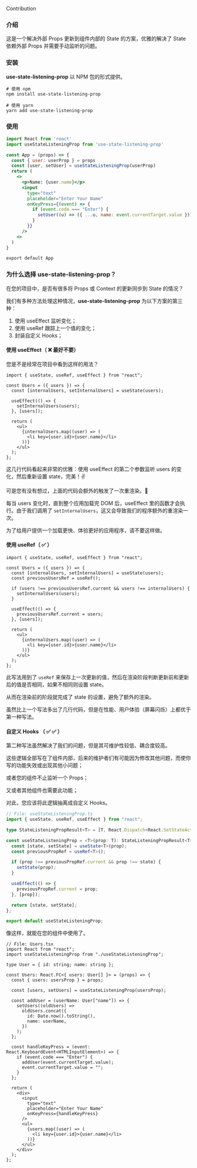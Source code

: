Contribution

### 介绍

这是一个解决外部 Props 更新到组件内部的 State 的方案，优雅的解决了 State 依赖外部 Props 并需要手动监听的问题。

### 安装

**use-state-listening-prop** 以 NPM 包的形式提供。

```shell
# 使用 npm
npm install use-state-listening-prop

# 使用 yarn
yarn add use-state-listening-prop
```

### 使用

```jsx
import React from 'react'
import useStateListeningProp from 'use-state-listening-prop'

const App = (props) => {
  const { user: userProp } = props
  const [user, setUser] = useStateListeningProp(userProp)
  return (
    <>
      <p>Name: {user.name}</p>
      <input
        type="text"
        placeholder="Enter Your Name"
        onKeyPress={(event) => {
          if (event.code === "Enter") {
            setUser((u) => ({ ...u, name: event.currentTarget.value }))
          }
        }}
      />
    <>
  )
}

export default App
```

### 为什么选择 use-state-listening-prop？

在您的项目中，是否有很多将 Props 或 Context 的更新同步到 State 的情况？

我们有多种方法处理这种情况，**use-state-listening-prop** 为以下方案的第三种：

1. 使用 useEffect 监听变化；
2. 使用 useRef 跟踪上一个值的变化；
3. 封装自定义 Hooks；

#### 使用 useEffect（ ❌ 最好不要）

您是不是经常在项目中看到这样的用法？

```tsx
import { useState, useRef, useEffect } from "react";

const Users = ({ users }) => {
  const [internalUsers, setInternalUsers] = useState(users);

  useEffect(() => {
    setInternalUsers(users);
  }, [users]);

  return (
    <ul>
      {internalUsers.map((user) => (
        <li key={user.id}>{user.name}</li>
      ))}
    </ul>
  );
};
```

这几行代码看起来非常的优雅：使用 useEffect 的第二个参数监听 users 的变化，然后重新设置 state，完美！✌️

可是您有没有想过，上面的代码会额外的触发了一次重渲染。🤔️

每当 users 变化时，直到整个应用加载完 DOM 后，useEffect 里的函数才会执行。由于我们调用了 `setInternalUsers`，这又会导致我们的程序额外的重渲染一次。

为了给用户提供一个加载更快、体验更好的应用程序，请不要这样做。

#### 使用 useRef（ ✅ ）

```tsx
import { useState, useRef, useEffect } from "react";

const Users = ({ users }) => {
  const [internalUsers, setInternalUsers] = useState(users);
  const previousUsersRef = useRef();

  if (users !== previousUsersRef.current && users !== internalUsers) {
    setInternalUsers(users);
  }

  useEffect(() => {
    previousUsersRef.current = users;
  }, [users]);

  return (
    <ul>
      {internalUsers.map((user) => (
        <li key={user.id}>{user.name}</li>
      ))}
    </ul>
  );
};
```

此写法用到了 `useRef` 来保存上一次更新的值，然后在渲染阶段判断更新前和更新后的值是否相同，如果不相同则设置 state。

从而在渲染前的阶段就完成了 state 的设置，避免了额外的渲染。

虽然比上一个写法多出了几行代码，但是在性能、用户体验（屏幕闪烁）上都优于第一种写法。

#### 自定义 Hooks （ ✅ ✅ ）

第二种写法虽然解决了我们的问题，但是其可维护性较低、耦合度较高。

这些逻辑全部写在了组件内部，后来的维护者们有可能因为修改其他问题，而使你写的功能失效或出现其他小问题；

或者您的组件不止监听一个 Props；

又或者其他组件也需要此功能；

对此，您应该将此逻辑抽离成自定义 Hooks。

```typescript
// File: useStateListeningProp.ts
import { useState, useRef, useEffect } from "react";

type StateListeningPropResult<T> = [T, React.Dispatch<React.SetStateAction<T>>];

const useStateListeningProp = <T>(prop: T): StateListeningPropResult<T> => {
  const [state, setState] = useState<T>(prop);
  const previousPropRef = useRef<T>();

  if (prop !== previousPropRef.current && prop !== state) {
    setState(prop);
  }

  useEffect(() => {
    previousPropRef.current = prop;
  }, [prop]);

  return [state, setState];
};

export default useStateListeningProp;
```

像这样，就能在您的组件中使用了。

```tsx
// File: Users.tsx
import React from "react";
import useStateListeningProp from "./useStateListeningProp";

type User = { id: string; name: string };

const Users: React.FC<{ users: User[] }> = (props) => {
  const { users: usersProp } = props;

  const [users, setUsers] = useStateListeningProp(usersProp);

  const addUser = (userName: User["name"]) => {
    setUsers((oldUsers) =>
      oldUsers.concat({
        id: Date.now().toString(),
        name: userName,
      })
    );
  };

  const handleKeyPress = (event: React.KeyboardEvent<HTMLInputElement>) => {
    if (event.code === "Enter") {
      addUser(event.currentTarget.value);
      event.currentTarget.value = "";
    }
  };

  return (
    <div>
      <input
        type="text"
        placeholder="Enter Your Name"
        onKeyPress={handleKeyPress}
      />
      <ul>
        {users.map((user) => (
          <li key={user.id}>{user.name}</li>
        ))}
      </ul>
    </div>
  );
};
```
